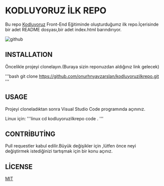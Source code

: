 # KODLUYORUZ İLK REPO

Bu repo [Kodluyoruz](https://kodluyoruz.org/) Front-End Eğitiminde oluşturduğumz ilk repo.İçerisinde bir adet README dosyası,bir adet index.html barındırıyor.

![github](figures/github.png)

## INSTALLATION
Öncelikle projeyi clonelayın.(Buraya sizin reponuzdan aldığınız link gelecek)


'''bash
git clone https://github.com/onurhnyavzarslan/kodluyoruzilkrepo.git
'''

## USAGE
Projeyi cloneladıktan sonra Visual Studio Code programında açınınız.

Linux için:
'''linux
cd kodluyoruzilkrepo
code .
'''


## CONTRİBUTİNG

Pull requestler kabul edilir.Büyük değişikler için ,lütfen önce neyi değiştirmek istediğinizi tartışmak için bir konu açınız.

## LİCENSE
[MIT](https://choosealicense.com/licenses/mit/)
